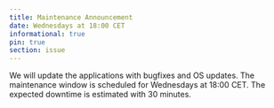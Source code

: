 ```yaml
---
title: Maintenance Announcement 
date: Wednesdays at 18:00 CET 
informational: true
pin: true 
section: issue
---
```


We will update the applications with bugfixes and OS updates. The maintenance window is scheduled for Wednesdays at 18:00 CET. The expected downtime is estimated with 30 minutes.
